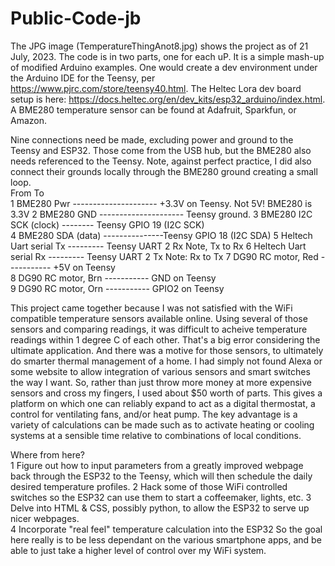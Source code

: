 # Public-Code-jb
The JPG image (TemperatureThingAnot8.jpg) shows the project as of 21 July, 2023.  The code is in two parts, one for each uP.   It is a simple mash-up of modified Arduino examples.  One would create a dev environment under the Arduino IDE for the Teensy, per https://www.pjrc.com/store/teensy40.html.  The Heltec Lora dev board setup is here: https://docs.heltec.org/en/dev_kits/esp32_arduino/index.html.   A BME280 temperature sensor can be found at Adafruit, Sparkfun, or Amazon.   
   
Nine connections need be made, excluding power and ground to the Teensy and ESP32.  Those come from the USB hub, but the BME280 also needs referenced to the Teensy.   Note, against perfect practice, I did also connect their grounds locally through the BME280 ground creating a small loop.      
    From                             To      
1  BME280 Pwr --------------------- +3.3V on Teensy.   Not 5V!   BME280 is 3.3V
2  BME280 GND --------------------- Teensy ground.
3  BME280 I2C SCK (clock) --------  Teensy GPIO 19 (I2C SCK)   
4  BME280 SDA (data) ---------------Teensy GPIO 18 (I2C SDA)
5  Heltech Uart serial Tx --------- Teensy UART 2 Rx    Note, Tx to Rx 
6  Heltech Uart serial Rx --------- Teensy UART 2 Tx    Note: Rx to Tx
7  DG90 RC motor, Red ----------- +5V on Teensy  
8  DG90 RC motor, Brn ----------- GND on Teensy  
9  DG90 RC motor, Orn ----------- GPIO2 on Teensy

This project came together because I was not satisfied with the WiFi compatible temperature sensors available online.  Using several of those sensors and comparing readings, it was difficult to acheive temperature readings within 1 degree C of each other.   That's a big error considering the ultimate application.  And there was a motive for those sensors, to ultimately do smarter thermal management of a home.   I had simply not found Alexa or some website to allow integration of various sensors and smart switches the way I want.   So, rather than just throw more money at more expensive sensors and cross my fingers, I used about $50 worth of parts.   This gives a platform on which one can reliably expand to act as a digital thermostat, a control for ventilating fans, and/or heat pump.  The key advantage is a variety of calculations can be made such as to activate heating or cooling systems at a sensible time relative to combinations of local conditions.

Where from here?   
1 Figure out how to input parameters from a greatly improved webpage back through the ESP32 to the Teensy, which will then schedule the daily desired temperature profiles.
2 Hack some of those WiFi controlled switches so the ESP32 can use them to start a coffeemaker, lights, etc.
3 Delve into HTML & CSS, possibly python, to allow the ESP32 to serve up nicer webpages.   
4 Incorporate "real feel" temperature calculation into the ESP32
So the goal here really is to be less dependant on the various smartphone apps, and be able to just take a higher level of control over my WiFi system.  

